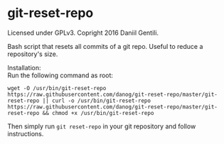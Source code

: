 # git-reset-repo

Licensed under GPLv3. Copright 2016 Daniil Gentili.  

Bash script that resets all commits of a git repo. Useful to reduce a repository's size.


Installation:  
Run the following command as root:  
```
wget -O /usr/bin/git-reset-repo https://raw.githubusercontent.com/danog/git-reset-repo/master/git-reset-repo || curl -o /usr/bin/git-reset-repo https://raw.githubusercontent.com/danog/git-reset-repo/master/git-reset-repo && chmod +x /usr/bin/git-reset-repo
```

Then simply run ```git reset-repo``` in your git repository and follow instructions.  


